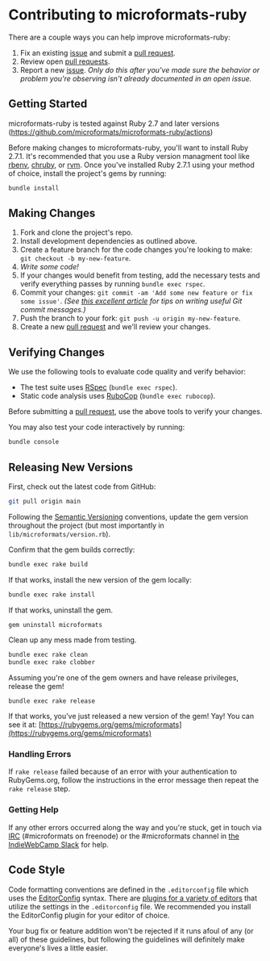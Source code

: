 # Contributing to microformats-ruby

There are a couple ways you can help improve microformats-ruby:

1. Fix an existing [issue][issues] and submit a [pull request][pulls].
1. Review open [pull requests][pulls].
1. Report a new [issue][issues]. _Only do this after you've made sure the behavior or problem you're observing isn't already documented in an open issue._

## Getting Started

microformats-ruby is tested against Ruby 2.7 and later versions (https://github.com/microformats/microformats-ruby/actions)

Before making changes to microformats-ruby, you'll want to install Ruby 2.7.1. It's recommended that you use a Ruby version managment tool like [rbenv](https://github.com/rbenv/rbenv), [chruby](https://github.com/postmodern/chruby), or [rvm](https://github.com/rvm/rvm). Once you've installed Ruby 2.7.1 using your method of choice, install the project's gems by running:

```sh
bundle install
```

## Making Changes

1. Fork and clone the project's repo.
1. Install development dependencies as outlined above.
1. Create a feature branch for the code changes you're looking to make: `git checkout -b my-new-feature`.
1. _Write some code!_
1. If your changes would benefit from testing, add the necessary tests and verify everything passes by running `bundle exec rspec`.
1. Commit your changes: `git commit -am 'Add some new feature or fix some issue'`. _(See [this excellent article](https://chris.beams.io/posts/git-commit/) for tips on writing useful Git commit messages.)_
1. Push the branch to your fork: `git push -u origin my-new-feature`.
1. Create a new [pull request][pulls] and we'll review your changes.

## Verifying Changes

We use the following tools to evaluate code quality and verify behavior:

- The test suite uses [RSpec](http://rspec.info) (`bundle exec rspec`).
- Static code analysis uses [RuboCop](https://github.com/bbatsov/rubocop) (`bundle exec rubocop`).

Before submitting a [pull request][pulls], use the above tools to verify your changes.

You may also test your code interactively by running:

```sh
bundle console
```

## Releasing New Versions

First, check out the latest code from GitHub:

```sh
git pull origin main
```

Following the [Semantic Versioning](https://semver.org) conventions, update the gem version throughout the project (but most importantly in `lib/microformats/version.rb`).

Confirm that the gem builds correctly:

```sh
bundle exec rake build
```

If that works, install the new version of the gem locally:

```sh
bundle exec rake install
```

If that works, uninstall the gem.

```sh
gem uninstall microformats
```

Clean up any mess made from testing.

```sh
bundle exec rake clean
bundle exec rake clobber
```

Assuming you're one of the gem owners and have release privileges, release the gem!

```
bundle exec rake release
```

If that works, you’ve just released a new version of the gem! Yay! You can see it at: [https://rubygems.org/gems/microformats](https://rubygems.org/gems/microformats)

### Handling Errors

If `rake release` failed because of an error with your authentication to RubyGems.org, follow the instructions in the error message then repeat the `rake release` step.

### Getting Help

If any other errors occurred along the way and you're stuck, get in touch via [IRC](http://microformats.org/wiki/irc) (#microformats on freenode) or the #microformats channel in [the IndieWebCamp Slack](https://indieweb.org/Slack) for help.

## Code Style

Code formatting conventions are defined in the `.editorconfig` file which uses the [EditorConfig](http://editorconfig.org) syntax. There are [plugins for a variety of editors](http://editorconfig.org/#download) that utilize the settings in the `.editorconfig` file. We recommended you install the EditorConfig plugin for your editor of choice.

Your bug fix or feature addition won't be rejected if it runs afoul of any (or all) of these guidelines, but following the guidelines will definitely make everyone's lives a little easier.

[issues]: https://github.com/microformats/microformats-ruby/issues
[pulls]: https://github.com/microformats/microformats-ruby/pulls
